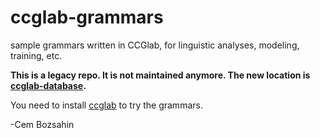 # ccglab-grammars
sample grammars written in CCGlab, for linguistic analyses, modeling, training, etc.

<b> This is a legacy repo. It is not maintained anymore. The new location is 
  <a href="https://github.com/bozsahin/ccglab-database">ccglab-database</a>.</b>

You need to install <a href="https://github.com/bozsahin/ccglab">ccglab</a> to try the
grammars.


-Cem Bozsahin
